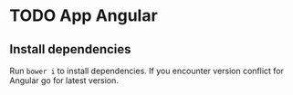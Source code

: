# TODO App Angular

## Install dependencies

Run `bower i` to install dependencies. If you encounter version conflict for Angular go for latest version.
